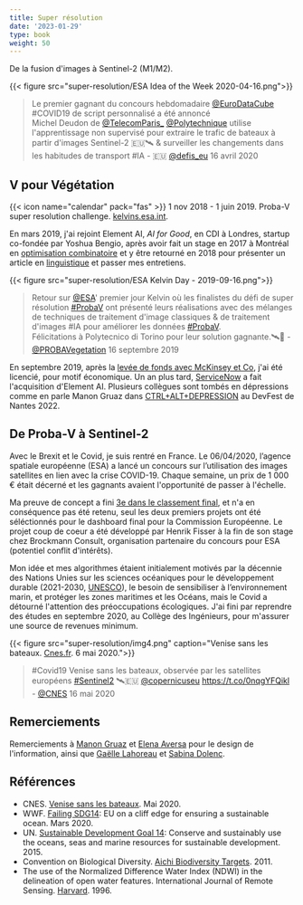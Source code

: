 ```yaml
---
title: Super résolution
date: '2023-01-29'
type: book
weight: 50
---
```


De la fusion d'images à Sentinel-2 (M1/M2).

<!--more-->

{{< figure src="super-resolution/ESA Idea of the Week 2020-04-16.png">}}

<blockquote> Le premier gagnant du concours hebdomadaire <a href="https://twitter.com/EuroDataCube?ref_src=twsrc%5Etfw">@EuroDataCube</a> #COVID19 de script personnalisé a été annoncé <br>Michel Deudon de <a href="https://twitter.com/telecomparis">@TelecomParis_</a> <a href="https://twitter.com/Polytechnique?ref_src=twsrc%5Etfw">@Polytechnique</a> utilise l'apprentissage non supervisé pour extraire le trafic de bateaux à partir d'images Sentinel-2 🇪🇺🛰 &amp; surveiller les changements dans les habitudes de transport #IA - 🇪🇺 <a href="https://twitter.com/defis_eu/status/1250769302577389568">@defis_eu</a> 16 avril 2020
</blockquote>

## V pour Végétation

{{< icon name="calendar" pack="fas" >}} 1 nov 2018 - 1 juin 2019. Proba-V super resolution challenge. [kelvins.esa.int](https://kelvins.esa.int/proba-v-super-resolution/problem/).

En mars 2019, j'ai rejoint Element AI, <i>AI for Good</i>, en CDI à Londres, startup co-fondée par Yoshua Bengio, après avoir fait un stage en 2017 à Montréal en [optimisation combinatoire](https://hanalog.ca/wp-content/uploads/2018/11/cpaior-learning-heuristics-6.pdf) et y être retourné en 2018 pour présenter un article en [linguistique](https://proceedings.neurips.cc/paper_files/paper/2018/file/97e8527feaf77a97fc38f34216141515-Paper.pdf) et passer mes entretiens.

{{< figure src="super-resolution/ESA Kelvin Day - 2019-09-16.png">}}

<blockquote> Retour sur <a href="https://twitter.com/esa?ref_src=twsrc%5Etfw">@ESA</a>&#39; premier jour Kelvin où les finalistes du défi de super résolution <a href="https://twitter.com/hashtag/ProbaV?src=hash&amp;ref_src=twsrc%5Etfw">#ProbaV</a> ont présenté leurs réalisations avec des mélanges de techniques de traitement d'image classiques &amp; de traitement d'images #IA pour améliorer les données <a href="https://twitter.com/hashtag/ProbaV?src=hash&amp;ref_src=twsrc%5Etfw">#ProbaV</a>.<br>Félicitations à Polytecnico di Torino pour leur solution gagnante.🛰️👏 - <a href="https://twitter.com/PROBAVegetation/status/1173540928600117248">@PROBAVegetation</a> 16 septembre 2019
</blockquote>

En septembre 2019, après la [levée de fonds avec McKinsey et Co](https://www.cdpq.com/fr/actualites/communiques/element-ai-recueille-200m-ca-1514m-us-de-serie-b-pour-transformer-les), j'ai été licencié, pour motif économique. Un an plus tard, [ServiceNow](https://techcrunch.com/2020/11/30/servicenow-is-acquiring-element-ai-the-canadian-startup-building-ai-services-for-enterprises/) a fait l'acquisition d'Element AI. Plusieurs collègues sont tombés en dépressions comme en parle Manon Gruaz dans [CTRL+ALT+DEPRESSION](https://www.youtube.com/watch?v=MN3D0uLEERU&ab_channel=GDGFrance) au DevFest de Nantes 2022.

## De Proba-V à Sentinel-2

Avec le Brexit et le Covid, je suis rentré en France. Le 06/04/2020, l’agence spatiale européenne (ESA) a lancé un concours sur l’utilisation des images satellites en lien avec la crise COVID-19. Chaque semaine, un prix de 1 000 € était décerné et les gagnants avaient l'opportunité de passer à l'échelle.

Ma preuve de concept a fini [3e dans le classement final](https://medium.com/sentinel-hub/race-upscaling-competition-results-8a339bb8c942), et n'a en conséquence pas été retenu, seul les deux premiers projets ont été séléctionnés pour le dashboard final pour la Commission Européenne. Le projet coup de coeur a été développé par Henrik Fisser à la fin de son stage chez Brockmann Consult, organisation partenaire du concours pour ESA (potentiel conflit d'intérêts).

Mon idée et mes algorithmes étaient initialement motivés par la décennie des Nations Unies sur les sciences océaniques pour le développement durable (2021-2030, [UNESCO](https://fr.unesco.org/ocean-decade)), le besoin de sensibiliser à l’environnement marin, et protéger les zones maritimes et les Océans, mais le Covid a détourné l'attention des préoccupations écologiques. J'ai fini par reprendre des études en septembre 2020, au Collège des Ingénieurs, pour m'assurer une source de revenues minimum.

{{< figure src="super-resolution/img4.png" caption="Venise sans les bateaux. [Cnes.fr](https://spacegate.cnes.fr/fr/covid-19-venise-sans-les-bateaux). 6 mai 2020.">}}

<blockquote>#Covid19 Venise sans les bateaux, observée par les satellites européens <a href="https://twitter.com/hashtag/Sentinel2?src=hash&amp;ref_src=twsrc%5Etfw">#Sentinel2</a> 🛰️🇪🇺 <a href="https://twitter.com/CopernicusEU?ref_src=twsrc%5Etfw">@copernicuseu</a> <a href="https://t.co/0nqgYFQikl">https://t.co/0nqgYFQikl</a> - <a href="https://twitter.com/CNES/status/1261594992839208960">@CNES</a> 16 mai 2020
</blockquote>

## Remerciements
Remerciements à [Manon Gruaz](https://manongruaz.com/) et [Elena Aversa](https://densitydesign.org/person/elena-aversa/) pour le design de l'information, ainsi que [Gaëlle Lahoreau](https://www.centre-valdeloire.fr/comprendre/lassemblee-regionale/annuaire-des-elus/lahoreau-gaelle) et [Sabina Dolenc](https://medium.com/sentinel-hub/race-upscaling-competition-results-8a339bb8c942).

## Références
- CNES. [Venise sans les bateaux](https://spacegate.cnes.fr/fr/covid-19-venise-sans-les-bateaux). Mai 2020.
- WWF. [Failing SDG14](https://www.wwf.eu/?uNewsID=360550): EU on a cliff edge for ensuring a sustainable ocean. Mars 2020.
- UN. [Sustainable Development Goal 14](https://sdgs.un.org/fr/goals/goal14): Conserve and sustainably use the oceans, seas and marine resources for sustainable development. 2015.
- Convention on Biological Diversity. [Aichi Biodiversity Targets](https://www.cbd.int/sp/targets/). 2011.
- The use of the Normalized Difference Water Index (NDWI) in the delineation of open water features. International Journal of Remote Sensing. [Harvard](https://ui.adsabs.harvard.edu/abs/1996IJRS...17.1425M/abstract). 1996.